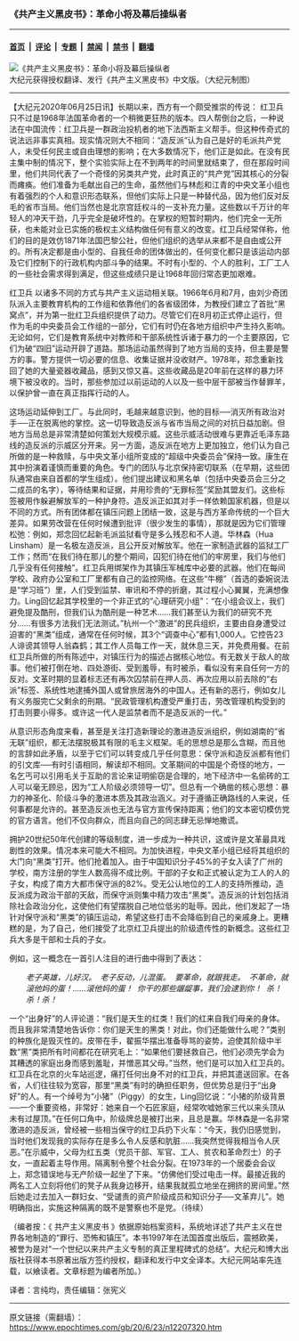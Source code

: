 ### 《共产主义黑皮书》：革命小将及幕后操纵者

---

#### [首页](../../../..?n12207320) &nbsp;|&nbsp; [评论](../../../../../epoch-comment?n12207320) &nbsp;|&nbsp; [专题](../../../../../epoch-special?n12207320) &nbsp;|&nbsp; [禁闻](../../../../../epoch-news?n12207320) &nbsp;|&nbsp; [禁书](../../../../../books?n12207320) &nbsp;|&nbsp; [翻墙](https://github.com/gfw-breaker/nogfw/blob/master/README.md?n12207320)


<div><img alt="《共产主义黑皮书》：革命小将及幕后操纵者" class="attachment-djy_600_400 size-djy_600_400 wp-post-image" src="https://i.epochtimes.com/assets/uploads/2017/12/dcbb5ad1ea37934a168afd29d68d142e-600x400.jpg"/>
<div class="caption">
 大纪元获得授权翻译、发行《共产主义黑皮书》中文版。（大纪元制图）
</div></div><hr/><div class="post_content" id="artbody" itemprop="articleBody">
 <!-- article content begin -->
 <p>
  【大纪元2020年06月25日讯】长期以来，西方有一个颇受推崇的传说：
  <ok href="https://www.epochtimes.com/gb/tag/%E7%BA%A2%E5%8D%AB%E5%85%B5.html">
   红卫兵
  </ok>
  只不过是1968年法国革命者的一个稍微更狂热的版本。四人帮倒台之后，一种说法在中国流传：红卫兵是一群政治投机者的地下法西斯主义帮手。但这种传奇式的说法远非事实真相。现实情况则大不相同：“造反派”认为自己是好的毛派共产党人，未受任何民主或自由理想的影响；在大多数情况下，他们正是如此。在没有民主集中制的情况下，整个实验实际上在不到两年的时间里就结束了，但在那段时间里，他们共同代表了一个奇怪的另类共产党，此时真正的“共产党”因其核心的分裂而瘫痪。他们准备为毛献出自己的生命，虽然他们与林彪和江青的中央文革小组也有着强烈的个人和意识形态联系，但他们实际上只是一种替代品，因为他们反对反毛的省市当局。他们当然也是北京宫廷权斗的一支补充力量。这些数以千万计的年轻人的冲天干劲，几乎完全是破坏性的。在掌权的短暂时期内，他们完全一无所获，也未能对业已实施的极权主义结构做任何有意义的改变。红卫兵经常佯称，他们的目的是效仿1871年法国巴黎公社，但他们组织的选举从来都不是自由或公开的。所有决定都是由小型的、自我任命的团体做出的，任何变化都只是该运动内部及它们控制下的行政机构内部斗争的结果。不时有小型的、个人的胜利，工厂工人的一些社会需求得到满足，但这些成绩只是让1968年回归常态更加艰难。
 </p>
 <p>
  <ok href="https://www.epochtimes.com/gb/tag/%E7%BA%A2%E5%8D%AB%E5%85%B5.html">
   红卫兵
  </ok>
  以诸多不同的方式与共产主义运动相关联。1966年6月和7月，由刘少奇团队派入主要教育机构的工作组和依靠他们的各省级团体，为教授们建立了首批“黑窝点”，并为第一批红卫兵组织提供了动力。尽管它们在8月初正式停止运行，但作为毛的中央委员会工作组的一部分，它们有时仍在各地方组织中产生持久影响。无论如何，它们是教育系统中对教师和干部系统性诉诸于暴力的一个主要原因，它们为破“四旧”运动开辟了道路。那场运动虽然得到了地方当局的支持，但主要是警方的事。警方提供一切必要的信息、收集证据并没收财产。1978年，郑念重新找回了她的大量瓷器收藏品，感到又惊又喜。这些收藏品是20年前在这样的暴力环境下被没收的。当时，那些参加过以前运动的人以及一些中层干部被当作替罪羊，以保护曾一直在真正指挥行动的人。
 </p>
 <p>
  这场运动延伸到工厂。与此同时，毛越来越意识到，他的目标──消灭所有政治对手──正在脱离他的掌控。这一切导致造反派与省市当局之间的对抗日益加剧。但地方当局总是非常清楚如何策划大规模示威。这些示威活动很难与更靠近毛泽东路线的造反派的示威区分开来。另一方面，造反派在地方上更加独立，他们认为自己所做的是一种救赎，与中央文革小组所变成的“超级中央委员会”保持一致。康生在其中扮演着谨慎而重要的角色。专门的团队与北京保持密切联系（在早期，这些团队通常由来自首都的学生组成）。他们提出建议和黑名单（包括中央委员会三分之二成员的名字），等待结果和证据，并用珍贵的“无罪标签”奖励其盟友们。这些标签被用作躲避解放军的一种护身符。造反派正如其对手一样依赖国家机器，但是以不同的方式。所有团体都在镇压问题上团结一致，这是与西方革命传统的一个巨大差异。如果劳改营在任何时候遭到批评（很少发生的事情），那就是因为它们管理松弛：例如，郑念回忆起新毛派监狱看守是多么残忍和不人道。华林森（Hua Linsham）是一名极左造反派，且公开反对解放军。他在一家制造武器的监狱工厂工作；然而“在我们待在那儿的整个期间，囚犯们待在他们的牢房里，我们与他们几乎没有任何接触”。红卫兵用绑架作为其镇压军械库中必要的武器。他们在每间学校、政府办公室和工厂里都有自己的监控网络。在这些“牛棚”（首选的委婉说法是“学习班”）里，人们受到监禁、审讯和不停的折磨，其过程小心翼翼，充满想像力。Ling回忆起其学校里的一个非正式的“心理研究小组”：“在小组会议上，我们避免提及酷刑，但我们认为酷刑是一种艺术……我们甚至认为我们的研究不充分……有很多方法我们无法测试。”杭州一个“激进”的民兵组织，主要由自身遭受过迫害的“黑类”组成，通常在任何时候，其3个“调查中心”都有1,000人。它控告23人诽谤其领导人翁森鹤；其工作人员每工作一天，就休息三天，并免费用餐。在前红卫兵所做的所有陈述中，对镇压行为的描述占据核心地位。有无数关于敌人的故事。他们被打倒在地、四处游街、受到羞辱，有时被杀，看似没有来自任何一方的反对。文革时期的显着标志还有再次囚禁前在押人员、再次应用以前去除的“右派”标签、系统性地逮捕外国人或曾旅居海外的中国人。还有新的恶行，例如女儿有义务服完亡父剩余的刑期。“民政管理机构遭受严重打击，劳改管理机构受到的打击则要小得多。或许这一代人是监禁者而不是造反派的一代。”
 </p>
 <p>
  从意识形态角度来看，甚至是关注打造新理论的激进造反派组织，例如湖南的“省无联”组织，都无法摆脱极其有限的毛主义框架。毛的思想总是那么含糊，而且他的言辞如此矛盾，以至于它们可以转变成几乎任何意思：保守派和造反派都有他们的引文库──有时引语相同，解读却不相同。文革期间的中国是个奇怪的地方，一名乞丐可以引用毛关于互助的言论来证明偷窃是合理的，地下经济中一名偷砖的工人可以毫无顾忌，因为“工人阶级必须领导一切”。但总有一个确凿的核心思想：暴力的神圣化、阶级斗争的激进本质及其政治涵义。对于遵循正确路线的人来说，任何事都是允许的。甚至造反派也无法与官方宣传保持距离；他们的文本密切模仿党的官方语言。他们不仅向群众，而且向自己的同志肆无忌惮地撒谎。
 </p>
 <p>
  拥护20世纪50年代创建的等级制度，进一步成为一种共识，这或许是文革最具戏剧性的效果。情况本来可能大不相同。为加快进程，中央文革小组已经将其组织的大门向“黑类”打开。他们抢着加入。由于中国知识分子45%的子女入读了广州的学校，南方注册的学生人数高得不成比例。干部的子女和正式被认定为工人的人的子女，构成了南方大都市保守派的82%。受无公认地位的工人的支持所推动，造反派成为政治干部的天敌，而保守派则集中精力攻击“黑类”。造反派的计划包括消除社会政治分化，这使他们有望摆脱自己地位低劣的耻辱。因此，他们发起了一场针对保守派和“黑类”的镇压运动，希望这些打击不会降临到自己的亲戚身上。更糟糕的是，为了自己，他们接受了北京红卫兵提出的阶级遗传性的新概念。这些红卫兵大多是干部和士兵的子女。
 </p>
 <p>
  例如，这一概念在一首引人注目的进行曲中得到了表达：
 </p>
 <p style="padding-left: 30px;">
  <em>
   老子英雄，儿好汉。  老子反动，儿混蛋。  要革命，就跟我走。  不革命，就滚他妈的蛋！……滚他妈的蛋！  你干的那些龌龊事，我们会逮到你！  杀！杀！杀！
  </em>
 </p>
 <p>
  一个“出身好”的人评论道：“我们是天生的红类！我们的红来自我们母亲的身体。而且我非常清楚地告诉你：你们是天生的黑类！对此，你们还能做什么呢？”类别的种族化是毁灭性的。皮带在手，翟振华摆出准备辱骂的姿势，迫使其阶级中半数“黑”类把所有时间都花在研究毛上：“如果他们要拯救自己，他们必须先学会为其糟透的家庭出身而感到羞耻，并憎恶其父母。”当然，他们是可以加入红卫兵的。红卫兵在北京的火车站巡逻，痛打任何出身不对的红卫兵，并把其遣送回家。在各省，人们往往较为宽容，那里“黑类”有时的确担任职务，但优势总是归于“出身好”的人。有一个绰号为“小猪”（Piggy）的女生，Ling回忆说：“小猪的阶级背景──一个重要资格，非常好：她来自一个石匠家庭，经常吹嘘她家三代以来头顶从未有过屋顶。”在任何口角中，阶级牌总是被打出来，且总是赢。华林森是一名非常激进的造反派，曾经被一些相当保守的红卫兵扔下火车：“今天，我仍旧感觉到，当时他们发现我的实际存在是多么令人反感和肮脏……我突然觉得我相当令人厌恶。”在示威中，父母为红五类（党员干部、军官、工人、贫农和革命烈士）的子女，一直起着主导作用。隔离制令整个社会分裂。在1973年的一个居委会会议上，郑念错误地与无产阶级一起坐了下来。“仿佛他们受过电击一样。最接近我的两名工人立刻将他们的凳子从我身边移开，结果我就孤立地坐在拥挤的房间里。”然后她走过去加入一群妇女、“受谴责的资产阶级成员和知识分子──文革弃儿”。她明确指出，实施这种隔离的既不是警察也不是党。（待续）
 </p>
 <p>
  （编者按：《
  <ok href="https://www.epochtimes.com/gb/tag/%E5%85%B1%E4%BA%A7%E4%B8%BB%E4%B9%89%E9%BB%91%E7%9A%AE%E4%B9%A6.html">
   共产主义黑皮书
  </ok>
  》依据原始档案资料，系统地详述了共产主义在世界各地制造的“罪行、恐怖和镇压”。本书1997年在法国首度出版后，震撼欧美，被誉为是对“一个世纪以来共产主义专制的真正里程碑式的总结”。大纪元和博大出版社获得本书原著出版方签约授权，翻译和发行中文全译本。大纪元网站率先连载，以飨读者。文章标题为编者所加。）
 </p>
 <p>
  译者：言纯均，责任编辑：张宪义
 </p>
 <!-- article content end -->
 <div id="below_article_ad">
 </div>
</div>


---

原文链接（需翻墙）：https://www.epochtimes.com/gb/20/6/23/n12207320.htm